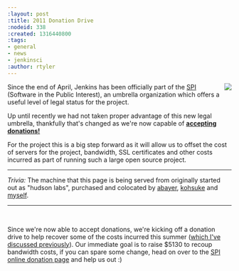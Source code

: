 ```yaml
---
:layout: post
:title: 2011 Donation Drive
:nodeid: 338
:created: 1316440800
:tags:
- general
- news
- jenkinsci
:author: rtyler
---
```

<img src="http://agentdero.cachefly.net/continuousblog/images/tip-jar.png"
align="right"/>

Since the end of April, Jenkins has been officially part of the
[SPI](http://www.spi-inc.org) (Software
in the Public Interest), an umbrella organization which offers a useful level
of legal status for the project.

Up until recently we had not taken proper advantage of this new legal
umbrella, thankfully that's changed as we're now capable of **[accepting
donations!](https://wiki.jenkins-ci.org/display/JENKINS/Donation)**

For the project this is a big step forward as it will allow us to offset the
cost of servers for the project, bandwidth, SSL certificates and other costs
incurred as part of running such a large open source project.

----

_Trivia:_ The machine that this page is being served from originally started
out as "hudson labs", purchased and colocated by
[abayer](https://twitter.com/abayer),
[kohsuke](https://twitter.com/kohsukekawa) and
[myself](https://twitter.com/agentdero).

----

<br clear="all"/>

Since we're now able to accept donations, we're kicking off a donation drive to
help recover some of the costs incurred this summer ([which I've discussed
previously](/content/mirror-mirror-wall)). Our immediate goal is to raise $5130
to recoup bandwidth costs, if you can spare some change, head on over to the
[SPI online donation
page](https://co.clickandpledge.com/advanced/default.aspx?wid=46160) and help
us out :)

<!--break-->
